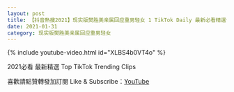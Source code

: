 ```yaml
---
layout: post
title: 【抖音熱搜2021】现实版樊胜美亲属回应重男轻女 1 TikTok Daily 最新必看精選合集2021 01 31
date: 2021-01-31
category: 现实版樊胜美亲属回应重男轻女
---
```


{% include youtube-video.html id="XLBS4b0VT4o" %}

2021必看 最新精選 Top TikTok Trending Clips

喜歡請點贊轉發加訂閱 Like & Subscribe：[YouTube](https://www.youtube.com/channel/UCAoR7VcanIPd04uEq_GIylA/videos)

